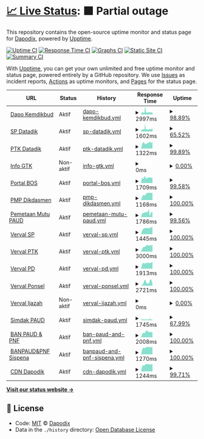 # [📈 Live Status](https://dapodix.github.io/status): <!--live status--> **🟧 Partial outage**

This repository contains the open-source uptime monitor and status page for [Dapodix](https://dapodix.github.io/status), powered by [Upptime](https://github.com/upptime/upptime).

[![Uptime CI](https://github.com/koj-co/upptime/workflows/Uptime%20CI/badge.svg)](https://github.com/koj-co/upptime/actions?query=workflow%3A%22Uptime+CI%22)
[![Response Time CI](https://github.com/koj-co/upptime/workflows/Response%20Time%20CI/badge.svg)](https://github.com/koj-co/upptime/actions?query=workflow%3A%22Response+Time+CI%22)
[![Graphs CI](https://github.com/koj-co/upptime/workflows/Graphs%20CI/badge.svg)](https://github.com/koj-co/upptime/actions?query=workflow%3A%22Graphs+CI%22)
[![Static Site CI](https://github.com/koj-co/upptime/workflows/Static%20Site%20CI/badge.svg)](https://github.com/koj-co/upptime/actions?query=workflow%3A%22Static+Site+CI%22)
[![Summary CI](https://github.com/koj-co/upptime/workflows/Summary%20CI/badge.svg)](https://github.com/koj-co/upptime/actions?query=workflow%3A%22Summary+CI%22)

With [Upptime](https://upptime.js.org), you can get your own unlimited and free uptime monitor and status page, powered entirely by a GitHub repository. We use [Issues](https://github.com/dapodix/status/issues) as incident reports, [Actions](https://github.com/dapodix/status/actions) as uptime monitors, and [Pages](https://dapodix.github.io/status) for the status page.

<!--start: status pages-->
<!-- This summary is generated by Upptime (https://github.com/upptime/upptime) -->
<!-- Do not edit this manually, your changes will be overwritten -->
<!-- prettier-ignore -->
| URL | Status | History | Response Time | Uptime |
| --- | ------ | ------- | ------------- | ------ |
| <img alt="" src="https://favicons.githubusercontent.com/dapo.kemdikbud.go.id" height="13"> [Dapo Kemdikbud](https://dapo.kemdikbud.go.id/) | Aktif | [dapo-kemdikbud.yml](https://github.com/dapodix/status/commits/master/history/dapo-kemdikbud.yml) | <details><summary><img alt="Response time graph" src="./graphs/dapo-kemdikbud/response-time-week.png" height="20"> 2997ms</summary><br><a href="https://dapodix.github.io/status/history/dapo-kemdikbud"><img alt="Response time 2901" src="https://img.shields.io/endpoint?url=https%3A%2F%2Fraw.githubusercontent.com%2Fdapodix%2Fstatus%2Fmaster%2Fapi%2Fdapo-kemdikbud%2Fresponse-time.json"></a><br><a href="https://dapodix.github.io/status/history/dapo-kemdikbud"><img alt="24-hour response time 2718" src="https://img.shields.io/endpoint?url=https%3A%2F%2Fraw.githubusercontent.com%2Fdapodix%2Fstatus%2Fmaster%2Fapi%2Fdapo-kemdikbud%2Fresponse-time-day.json"></a><br><a href="https://dapodix.github.io/status/history/dapo-kemdikbud"><img alt="7-day response time 2997" src="https://img.shields.io/endpoint?url=https%3A%2F%2Fraw.githubusercontent.com%2Fdapodix%2Fstatus%2Fmaster%2Fapi%2Fdapo-kemdikbud%2Fresponse-time-week.json"></a><br><a href="https://dapodix.github.io/status/history/dapo-kemdikbud"><img alt="30-day response time 2901" src="https://img.shields.io/endpoint?url=https%3A%2F%2Fraw.githubusercontent.com%2Fdapodix%2Fstatus%2Fmaster%2Fapi%2Fdapo-kemdikbud%2Fresponse-time-month.json"></a><br><a href="https://dapodix.github.io/status/history/dapo-kemdikbud"><img alt="1-year response time 2901" src="https://img.shields.io/endpoint?url=https%3A%2F%2Fraw.githubusercontent.com%2Fdapodix%2Fstatus%2Fmaster%2Fapi%2Fdapo-kemdikbud%2Fresponse-time-year.json"></a></details> | <details><summary><a href="https://dapodix.github.io/status/history/dapo-kemdikbud">98.89%</a></summary><a href="https://dapodix.github.io/status/history/dapo-kemdikbud"><img alt="All-time uptime 98.43%" src="https://img.shields.io/endpoint?url=https%3A%2F%2Fraw.githubusercontent.com%2Fdapodix%2Fstatus%2Fmaster%2Fapi%2Fdapo-kemdikbud%2Fuptime.json"></a><br><a href="https://dapodix.github.io/status/history/dapo-kemdikbud"><img alt="24-hour uptime 99.11%" src="https://img.shields.io/endpoint?url=https%3A%2F%2Fraw.githubusercontent.com%2Fdapodix%2Fstatus%2Fmaster%2Fapi%2Fdapo-kemdikbud%2Fuptime-day.json"></a><br><a href="https://dapodix.github.io/status/history/dapo-kemdikbud"><img alt="7-day uptime 98.89%" src="https://img.shields.io/endpoint?url=https%3A%2F%2Fraw.githubusercontent.com%2Fdapodix%2Fstatus%2Fmaster%2Fapi%2Fdapo-kemdikbud%2Fuptime-week.json"></a><br><a href="https://dapodix.github.io/status/history/dapo-kemdikbud"><img alt="30-day uptime 98.43%" src="https://img.shields.io/endpoint?url=https%3A%2F%2Fraw.githubusercontent.com%2Fdapodix%2Fstatus%2Fmaster%2Fapi%2Fdapo-kemdikbud%2Fuptime-month.json"></a><br><a href="https://dapodix.github.io/status/history/dapo-kemdikbud"><img alt="1-year uptime 98.43%" src="https://img.shields.io/endpoint?url=https%3A%2F%2Fraw.githubusercontent.com%2Fdapodix%2Fstatus%2Fmaster%2Fapi%2Fdapo-kemdikbud%2Fuptime-year.json"></a></details>
| <img alt="" src="https://favicons.githubusercontent.com/sp.datadik.kemdikbud.go.id" height="13"> [SP Datadik](https://sp.datadik.kemdikbud.go.id/) | Aktif | [sp-datadik.yml](https://github.com/dapodix/status/commits/master/history/sp-datadik.yml) | <details><summary><img alt="Response time graph" src="./graphs/sp-datadik/response-time-week.png" height="20"> 1602ms</summary><br><a href="https://dapodix.github.io/status/history/sp-datadik"><img alt="Response time 2692" src="https://img.shields.io/endpoint?url=https%3A%2F%2Fraw.githubusercontent.com%2Fdapodix%2Fstatus%2Fmaster%2Fapi%2Fsp-datadik%2Fresponse-time.json"></a><br><a href="https://dapodix.github.io/status/history/sp-datadik"><img alt="24-hour response time 1694" src="https://img.shields.io/endpoint?url=https%3A%2F%2Fraw.githubusercontent.com%2Fdapodix%2Fstatus%2Fmaster%2Fapi%2Fsp-datadik%2Fresponse-time-day.json"></a><br><a href="https://dapodix.github.io/status/history/sp-datadik"><img alt="7-day response time 1602" src="https://img.shields.io/endpoint?url=https%3A%2F%2Fraw.githubusercontent.com%2Fdapodix%2Fstatus%2Fmaster%2Fapi%2Fsp-datadik%2Fresponse-time-week.json"></a><br><a href="https://dapodix.github.io/status/history/sp-datadik"><img alt="30-day response time 2692" src="https://img.shields.io/endpoint?url=https%3A%2F%2Fraw.githubusercontent.com%2Fdapodix%2Fstatus%2Fmaster%2Fapi%2Fsp-datadik%2Fresponse-time-month.json"></a><br><a href="https://dapodix.github.io/status/history/sp-datadik"><img alt="1-year response time 2692" src="https://img.shields.io/endpoint?url=https%3A%2F%2Fraw.githubusercontent.com%2Fdapodix%2Fstatus%2Fmaster%2Fapi%2Fsp-datadik%2Fresponse-time-year.json"></a></details> | <details><summary><a href="https://dapodix.github.io/status/history/sp-datadik">65.52%</a></summary><a href="https://dapodix.github.io/status/history/sp-datadik"><img alt="All-time uptime 75.82%" src="https://img.shields.io/endpoint?url=https%3A%2F%2Fraw.githubusercontent.com%2Fdapodix%2Fstatus%2Fmaster%2Fapi%2Fsp-datadik%2Fuptime.json"></a><br><a href="https://dapodix.github.io/status/history/sp-datadik"><img alt="24-hour uptime 96.25%" src="https://img.shields.io/endpoint?url=https%3A%2F%2Fraw.githubusercontent.com%2Fdapodix%2Fstatus%2Fmaster%2Fapi%2Fsp-datadik%2Fuptime-day.json"></a><br><a href="https://dapodix.github.io/status/history/sp-datadik"><img alt="7-day uptime 65.52%" src="https://img.shields.io/endpoint?url=https%3A%2F%2Fraw.githubusercontent.com%2Fdapodix%2Fstatus%2Fmaster%2Fapi%2Fsp-datadik%2Fuptime-week.json"></a><br><a href="https://dapodix.github.io/status/history/sp-datadik"><img alt="30-day uptime 75.82%" src="https://img.shields.io/endpoint?url=https%3A%2F%2Fraw.githubusercontent.com%2Fdapodix%2Fstatus%2Fmaster%2Fapi%2Fsp-datadik%2Fuptime-month.json"></a><br><a href="https://dapodix.github.io/status/history/sp-datadik"><img alt="1-year uptime 75.82%" src="https://img.shields.io/endpoint?url=https%3A%2F%2Fraw.githubusercontent.com%2Fdapodix%2Fstatus%2Fmaster%2Fapi%2Fsp-datadik%2Fuptime-year.json"></a></details>
| <img alt="" src="https://favicons.githubusercontent.com/ptk.datadik.kemdikbud.go.id" height="13"> [PTK Datadik](https://ptk.datadik.kemdikbud.go.id) | Aktif | [ptk-datadik.yml](https://github.com/dapodix/status/commits/master/history/ptk-datadik.yml) | <details><summary><img alt="Response time graph" src="./graphs/ptk-datadik/response-time-week.png" height="20"> 1322ms</summary><br><a href="https://dapodix.github.io/status/history/ptk-datadik"><img alt="Response time 7276" src="https://img.shields.io/endpoint?url=https%3A%2F%2Fraw.githubusercontent.com%2Fdapodix%2Fstatus%2Fmaster%2Fapi%2Fptk-datadik%2Fresponse-time.json"></a><br><a href="https://dapodix.github.io/status/history/ptk-datadik"><img alt="24-hour response time 1562" src="https://img.shields.io/endpoint?url=https%3A%2F%2Fraw.githubusercontent.com%2Fdapodix%2Fstatus%2Fmaster%2Fapi%2Fptk-datadik%2Fresponse-time-day.json"></a><br><a href="https://dapodix.github.io/status/history/ptk-datadik"><img alt="7-day response time 1322" src="https://img.shields.io/endpoint?url=https%3A%2F%2Fraw.githubusercontent.com%2Fdapodix%2Fstatus%2Fmaster%2Fapi%2Fptk-datadik%2Fresponse-time-week.json"></a><br><a href="https://dapodix.github.io/status/history/ptk-datadik"><img alt="30-day response time 7276" src="https://img.shields.io/endpoint?url=https%3A%2F%2Fraw.githubusercontent.com%2Fdapodix%2Fstatus%2Fmaster%2Fapi%2Fptk-datadik%2Fresponse-time-month.json"></a><br><a href="https://dapodix.github.io/status/history/ptk-datadik"><img alt="1-year response time 7276" src="https://img.shields.io/endpoint?url=https%3A%2F%2Fraw.githubusercontent.com%2Fdapodix%2Fstatus%2Fmaster%2Fapi%2Fptk-datadik%2Fresponse-time-year.json"></a></details> | <details><summary><a href="https://dapodix.github.io/status/history/ptk-datadik">99.89%</a></summary><a href="https://dapodix.github.io/status/history/ptk-datadik"><img alt="All-time uptime 96.56%" src="https://img.shields.io/endpoint?url=https%3A%2F%2Fraw.githubusercontent.com%2Fdapodix%2Fstatus%2Fmaster%2Fapi%2Fptk-datadik%2Fuptime.json"></a><br><a href="https://dapodix.github.io/status/history/ptk-datadik"><img alt="24-hour uptime 100.00%" src="https://img.shields.io/endpoint?url=https%3A%2F%2Fraw.githubusercontent.com%2Fdapodix%2Fstatus%2Fmaster%2Fapi%2Fptk-datadik%2Fuptime-day.json"></a><br><a href="https://dapodix.github.io/status/history/ptk-datadik"><img alt="7-day uptime 99.89%" src="https://img.shields.io/endpoint?url=https%3A%2F%2Fraw.githubusercontent.com%2Fdapodix%2Fstatus%2Fmaster%2Fapi%2Fptk-datadik%2Fuptime-week.json"></a><br><a href="https://dapodix.github.io/status/history/ptk-datadik"><img alt="30-day uptime 96.56%" src="https://img.shields.io/endpoint?url=https%3A%2F%2Fraw.githubusercontent.com%2Fdapodix%2Fstatus%2Fmaster%2Fapi%2Fptk-datadik%2Fuptime-month.json"></a><br><a href="https://dapodix.github.io/status/history/ptk-datadik"><img alt="1-year uptime 96.56%" src="https://img.shields.io/endpoint?url=https%3A%2F%2Fraw.githubusercontent.com%2Fdapodix%2Fstatus%2Fmaster%2Fapi%2Fptk-datadik%2Fuptime-year.json"></a></details>
| <img alt="" src="https://favicons.githubusercontent.com/info.gtk.kemdikbud.go.id" height="13"> [Info GTK](https://info.gtk.kemdikbud.go.id) | Non-aktif | [info-gtk.yml](https://github.com/dapodix/status/commits/master/history/info-gtk.yml) | <details><summary><img alt="Response time graph" src="./graphs/info-gtk/response-time-week.png" height="20"> 0ms</summary><br><a href="https://dapodix.github.io/status/history/info-gtk"><img alt="Response time 0" src="https://img.shields.io/endpoint?url=https%3A%2F%2Fraw.githubusercontent.com%2Fdapodix%2Fstatus%2Fmaster%2Fapi%2Finfo-gtk%2Fresponse-time.json"></a><br><a href="https://dapodix.github.io/status/history/info-gtk"><img alt="24-hour response time 0" src="https://img.shields.io/endpoint?url=https%3A%2F%2Fraw.githubusercontent.com%2Fdapodix%2Fstatus%2Fmaster%2Fapi%2Finfo-gtk%2Fresponse-time-day.json"></a><br><a href="https://dapodix.github.io/status/history/info-gtk"><img alt="7-day response time 0" src="https://img.shields.io/endpoint?url=https%3A%2F%2Fraw.githubusercontent.com%2Fdapodix%2Fstatus%2Fmaster%2Fapi%2Finfo-gtk%2Fresponse-time-week.json"></a><br><a href="https://dapodix.github.io/status/history/info-gtk"><img alt="30-day response time 0" src="https://img.shields.io/endpoint?url=https%3A%2F%2Fraw.githubusercontent.com%2Fdapodix%2Fstatus%2Fmaster%2Fapi%2Finfo-gtk%2Fresponse-time-month.json"></a><br><a href="https://dapodix.github.io/status/history/info-gtk"><img alt="1-year response time 0" src="https://img.shields.io/endpoint?url=https%3A%2F%2Fraw.githubusercontent.com%2Fdapodix%2Fstatus%2Fmaster%2Fapi%2Finfo-gtk%2Fresponse-time-year.json"></a></details> | <details><summary><a href="https://dapodix.github.io/status/history/info-gtk">0.00%</a></summary><a href="https://dapodix.github.io/status/history/info-gtk"><img alt="All-time uptime 0.00%" src="https://img.shields.io/endpoint?url=https%3A%2F%2Fraw.githubusercontent.com%2Fdapodix%2Fstatus%2Fmaster%2Fapi%2Finfo-gtk%2Fuptime.json"></a><br><a href="https://dapodix.github.io/status/history/info-gtk"><img alt="24-hour uptime 0.00%" src="https://img.shields.io/endpoint?url=https%3A%2F%2Fraw.githubusercontent.com%2Fdapodix%2Fstatus%2Fmaster%2Fapi%2Finfo-gtk%2Fuptime-day.json"></a><br><a href="https://dapodix.github.io/status/history/info-gtk"><img alt="7-day uptime 0.00%" src="https://img.shields.io/endpoint?url=https%3A%2F%2Fraw.githubusercontent.com%2Fdapodix%2Fstatus%2Fmaster%2Fapi%2Finfo-gtk%2Fuptime-week.json"></a><br><a href="https://dapodix.github.io/status/history/info-gtk"><img alt="30-day uptime 0.00%" src="https://img.shields.io/endpoint?url=https%3A%2F%2Fraw.githubusercontent.com%2Fdapodix%2Fstatus%2Fmaster%2Fapi%2Finfo-gtk%2Fuptime-month.json"></a><br><a href="https://dapodix.github.io/status/history/info-gtk"><img alt="1-year uptime 0.00%" src="https://img.shields.io/endpoint?url=https%3A%2F%2Fraw.githubusercontent.com%2Fdapodix%2Fstatus%2Fmaster%2Fapi%2Finfo-gtk%2Fuptime-year.json"></a></details>
| <img alt="" src="https://favicons.githubusercontent.com/bos.kemdikbud.go.id" height="13"> [Portal BOS](https://bos.kemdikbud.go.id/) | Aktif | [portal-bos.yml](https://github.com/dapodix/status/commits/master/history/portal-bos.yml) | <details><summary><img alt="Response time graph" src="./graphs/portal-bos/response-time-week.png" height="20"> 1709ms</summary><br><a href="https://dapodix.github.io/status/history/portal-bos"><img alt="Response time 2781" src="https://img.shields.io/endpoint?url=https%3A%2F%2Fraw.githubusercontent.com%2Fdapodix%2Fstatus%2Fmaster%2Fapi%2Fportal-bos%2Fresponse-time.json"></a><br><a href="https://dapodix.github.io/status/history/portal-bos"><img alt="24-hour response time 1654" src="https://img.shields.io/endpoint?url=https%3A%2F%2Fraw.githubusercontent.com%2Fdapodix%2Fstatus%2Fmaster%2Fapi%2Fportal-bos%2Fresponse-time-day.json"></a><br><a href="https://dapodix.github.io/status/history/portal-bos"><img alt="7-day response time 1709" src="https://img.shields.io/endpoint?url=https%3A%2F%2Fraw.githubusercontent.com%2Fdapodix%2Fstatus%2Fmaster%2Fapi%2Fportal-bos%2Fresponse-time-week.json"></a><br><a href="https://dapodix.github.io/status/history/portal-bos"><img alt="30-day response time 2781" src="https://img.shields.io/endpoint?url=https%3A%2F%2Fraw.githubusercontent.com%2Fdapodix%2Fstatus%2Fmaster%2Fapi%2Fportal-bos%2Fresponse-time-month.json"></a><br><a href="https://dapodix.github.io/status/history/portal-bos"><img alt="1-year response time 2781" src="https://img.shields.io/endpoint?url=https%3A%2F%2Fraw.githubusercontent.com%2Fdapodix%2Fstatus%2Fmaster%2Fapi%2Fportal-bos%2Fresponse-time-year.json"></a></details> | <details><summary><a href="https://dapodix.github.io/status/history/portal-bos">99.58%</a></summary><a href="https://dapodix.github.io/status/history/portal-bos"><img alt="All-time uptime 95.83%" src="https://img.shields.io/endpoint?url=https%3A%2F%2Fraw.githubusercontent.com%2Fdapodix%2Fstatus%2Fmaster%2Fapi%2Fportal-bos%2Fuptime.json"></a><br><a href="https://dapodix.github.io/status/history/portal-bos"><img alt="24-hour uptime 99.09%" src="https://img.shields.io/endpoint?url=https%3A%2F%2Fraw.githubusercontent.com%2Fdapodix%2Fstatus%2Fmaster%2Fapi%2Fportal-bos%2Fuptime-day.json"></a><br><a href="https://dapodix.github.io/status/history/portal-bos"><img alt="7-day uptime 99.58%" src="https://img.shields.io/endpoint?url=https%3A%2F%2Fraw.githubusercontent.com%2Fdapodix%2Fstatus%2Fmaster%2Fapi%2Fportal-bos%2Fuptime-week.json"></a><br><a href="https://dapodix.github.io/status/history/portal-bos"><img alt="30-day uptime 95.83%" src="https://img.shields.io/endpoint?url=https%3A%2F%2Fraw.githubusercontent.com%2Fdapodix%2Fstatus%2Fmaster%2Fapi%2Fportal-bos%2Fuptime-month.json"></a><br><a href="https://dapodix.github.io/status/history/portal-bos"><img alt="1-year uptime 95.83%" src="https://img.shields.io/endpoint?url=https%3A%2F%2Fraw.githubusercontent.com%2Fdapodix%2Fstatus%2Fmaster%2Fapi%2Fportal-bos%2Fuptime-year.json"></a></details>
| <img alt="" src="https://favicons.githubusercontent.com/pmp.kemdikbud.go.id" height="13"> [PMP Dikdasmen](http://pmp.kemdikbud.go.id/) | Aktif | [pmp-dikdasmen.yml](https://github.com/dapodix/status/commits/master/history/pmp-dikdasmen.yml) | <details><summary><img alt="Response time graph" src="./graphs/pmp-dikdasmen/response-time-week.png" height="20"> 1168ms</summary><br><a href="https://dapodix.github.io/status/history/pmp-dikdasmen"><img alt="Response time 2113" src="https://img.shields.io/endpoint?url=https%3A%2F%2Fraw.githubusercontent.com%2Fdapodix%2Fstatus%2Fmaster%2Fapi%2Fpmp-dikdasmen%2Fresponse-time.json"></a><br><a href="https://dapodix.github.io/status/history/pmp-dikdasmen"><img alt="24-hour response time 1322" src="https://img.shields.io/endpoint?url=https%3A%2F%2Fraw.githubusercontent.com%2Fdapodix%2Fstatus%2Fmaster%2Fapi%2Fpmp-dikdasmen%2Fresponse-time-day.json"></a><br><a href="https://dapodix.github.io/status/history/pmp-dikdasmen"><img alt="7-day response time 1168" src="https://img.shields.io/endpoint?url=https%3A%2F%2Fraw.githubusercontent.com%2Fdapodix%2Fstatus%2Fmaster%2Fapi%2Fpmp-dikdasmen%2Fresponse-time-week.json"></a><br><a href="https://dapodix.github.io/status/history/pmp-dikdasmen"><img alt="30-day response time 2113" src="https://img.shields.io/endpoint?url=https%3A%2F%2Fraw.githubusercontent.com%2Fdapodix%2Fstatus%2Fmaster%2Fapi%2Fpmp-dikdasmen%2Fresponse-time-month.json"></a><br><a href="https://dapodix.github.io/status/history/pmp-dikdasmen"><img alt="1-year response time 2113" src="https://img.shields.io/endpoint?url=https%3A%2F%2Fraw.githubusercontent.com%2Fdapodix%2Fstatus%2Fmaster%2Fapi%2Fpmp-dikdasmen%2Fresponse-time-year.json"></a></details> | <details><summary><a href="https://dapodix.github.io/status/history/pmp-dikdasmen">100.00%</a></summary><a href="https://dapodix.github.io/status/history/pmp-dikdasmen"><img alt="All-time uptime 99.78%" src="https://img.shields.io/endpoint?url=https%3A%2F%2Fraw.githubusercontent.com%2Fdapodix%2Fstatus%2Fmaster%2Fapi%2Fpmp-dikdasmen%2Fuptime.json"></a><br><a href="https://dapodix.github.io/status/history/pmp-dikdasmen"><img alt="24-hour uptime 100.00%" src="https://img.shields.io/endpoint?url=https%3A%2F%2Fraw.githubusercontent.com%2Fdapodix%2Fstatus%2Fmaster%2Fapi%2Fpmp-dikdasmen%2Fuptime-day.json"></a><br><a href="https://dapodix.github.io/status/history/pmp-dikdasmen"><img alt="7-day uptime 100.00%" src="https://img.shields.io/endpoint?url=https%3A%2F%2Fraw.githubusercontent.com%2Fdapodix%2Fstatus%2Fmaster%2Fapi%2Fpmp-dikdasmen%2Fuptime-week.json"></a><br><a href="https://dapodix.github.io/status/history/pmp-dikdasmen"><img alt="30-day uptime 99.78%" src="https://img.shields.io/endpoint?url=https%3A%2F%2Fraw.githubusercontent.com%2Fdapodix%2Fstatus%2Fmaster%2Fapi%2Fpmp-dikdasmen%2Fuptime-month.json"></a><br><a href="https://dapodix.github.io/status/history/pmp-dikdasmen"><img alt="1-year uptime 99.78%" src="https://img.shields.io/endpoint?url=https%3A%2F%2Fraw.githubusercontent.com%2Fdapodix%2Fstatus%2Fmaster%2Fapi%2Fpmp-dikdasmen%2Fuptime-year.json"></a></details>
| <img alt="" src="https://favicons.githubusercontent.com/pemetaanmutu.paud-dikmas.kemdikbud.go.id" height="13"> [Pemetaan Mutu PAUD](https://pemetaanmutu.paud-dikmas.kemdikbud.go.id/) | Aktif | [pemetaan-mutu-paud.yml](https://github.com/dapodix/status/commits/master/history/pemetaan-mutu-paud.yml) | <details><summary><img alt="Response time graph" src="./graphs/pemetaan-mutu-paud/response-time-week.png" height="20"> 1786ms</summary><br><a href="https://dapodix.github.io/status/history/pemetaan-mutu-paud"><img alt="Response time 2227" src="https://img.shields.io/endpoint?url=https%3A%2F%2Fraw.githubusercontent.com%2Fdapodix%2Fstatus%2Fmaster%2Fapi%2Fpemetaan-mutu-paud%2Fresponse-time.json"></a><br><a href="https://dapodix.github.io/status/history/pemetaan-mutu-paud"><img alt="24-hour response time 1941" src="https://img.shields.io/endpoint?url=https%3A%2F%2Fraw.githubusercontent.com%2Fdapodix%2Fstatus%2Fmaster%2Fapi%2Fpemetaan-mutu-paud%2Fresponse-time-day.json"></a><br><a href="https://dapodix.github.io/status/history/pemetaan-mutu-paud"><img alt="7-day response time 1786" src="https://img.shields.io/endpoint?url=https%3A%2F%2Fraw.githubusercontent.com%2Fdapodix%2Fstatus%2Fmaster%2Fapi%2Fpemetaan-mutu-paud%2Fresponse-time-week.json"></a><br><a href="https://dapodix.github.io/status/history/pemetaan-mutu-paud"><img alt="30-day response time 2227" src="https://img.shields.io/endpoint?url=https%3A%2F%2Fraw.githubusercontent.com%2Fdapodix%2Fstatus%2Fmaster%2Fapi%2Fpemetaan-mutu-paud%2Fresponse-time-month.json"></a><br><a href="https://dapodix.github.io/status/history/pemetaan-mutu-paud"><img alt="1-year response time 2227" src="https://img.shields.io/endpoint?url=https%3A%2F%2Fraw.githubusercontent.com%2Fdapodix%2Fstatus%2Fmaster%2Fapi%2Fpemetaan-mutu-paud%2Fresponse-time-year.json"></a></details> | <details><summary><a href="https://dapodix.github.io/status/history/pemetaan-mutu-paud">99.56%</a></summary><a href="https://dapodix.github.io/status/history/pemetaan-mutu-paud"><img alt="All-time uptime 95.00%" src="https://img.shields.io/endpoint?url=https%3A%2F%2Fraw.githubusercontent.com%2Fdapodix%2Fstatus%2Fmaster%2Fapi%2Fpemetaan-mutu-paud%2Fuptime.json"></a><br><a href="https://dapodix.github.io/status/history/pemetaan-mutu-paud"><img alt="24-hour uptime 100.00%" src="https://img.shields.io/endpoint?url=https%3A%2F%2Fraw.githubusercontent.com%2Fdapodix%2Fstatus%2Fmaster%2Fapi%2Fpemetaan-mutu-paud%2Fuptime-day.json"></a><br><a href="https://dapodix.github.io/status/history/pemetaan-mutu-paud"><img alt="7-day uptime 99.56%" src="https://img.shields.io/endpoint?url=https%3A%2F%2Fraw.githubusercontent.com%2Fdapodix%2Fstatus%2Fmaster%2Fapi%2Fpemetaan-mutu-paud%2Fuptime-week.json"></a><br><a href="https://dapodix.github.io/status/history/pemetaan-mutu-paud"><img alt="30-day uptime 95.00%" src="https://img.shields.io/endpoint?url=https%3A%2F%2Fraw.githubusercontent.com%2Fdapodix%2Fstatus%2Fmaster%2Fapi%2Fpemetaan-mutu-paud%2Fuptime-month.json"></a><br><a href="https://dapodix.github.io/status/history/pemetaan-mutu-paud"><img alt="1-year uptime 95.00%" src="https://img.shields.io/endpoint?url=https%3A%2F%2Fraw.githubusercontent.com%2Fdapodix%2Fstatus%2Fmaster%2Fapi%2Fpemetaan-mutu-paud%2Fuptime-year.json"></a></details>
| <img alt="" src="https://favicons.githubusercontent.com/vervalsp.data.kemdikbud.go.id" height="13"> [Verval SP](http://vervalsp.data.kemdikbud.go.id/) | Aktif | [verval-sp.yml](https://github.com/dapodix/status/commits/master/history/verval-sp.yml) | <details><summary><img alt="Response time graph" src="./graphs/verval-sp/response-time-week.png" height="20"> 1445ms</summary><br><a href="https://dapodix.github.io/status/history/verval-sp"><img alt="Response time 1708" src="https://img.shields.io/endpoint?url=https%3A%2F%2Fraw.githubusercontent.com%2Fdapodix%2Fstatus%2Fmaster%2Fapi%2Fverval-sp%2Fresponse-time.json"></a><br><a href="https://dapodix.github.io/status/history/verval-sp"><img alt="24-hour response time 1685" src="https://img.shields.io/endpoint?url=https%3A%2F%2Fraw.githubusercontent.com%2Fdapodix%2Fstatus%2Fmaster%2Fapi%2Fverval-sp%2Fresponse-time-day.json"></a><br><a href="https://dapodix.github.io/status/history/verval-sp"><img alt="7-day response time 1445" src="https://img.shields.io/endpoint?url=https%3A%2F%2Fraw.githubusercontent.com%2Fdapodix%2Fstatus%2Fmaster%2Fapi%2Fverval-sp%2Fresponse-time-week.json"></a><br><a href="https://dapodix.github.io/status/history/verval-sp"><img alt="30-day response time 1708" src="https://img.shields.io/endpoint?url=https%3A%2F%2Fraw.githubusercontent.com%2Fdapodix%2Fstatus%2Fmaster%2Fapi%2Fverval-sp%2Fresponse-time-month.json"></a><br><a href="https://dapodix.github.io/status/history/verval-sp"><img alt="1-year response time 1708" src="https://img.shields.io/endpoint?url=https%3A%2F%2Fraw.githubusercontent.com%2Fdapodix%2Fstatus%2Fmaster%2Fapi%2Fverval-sp%2Fresponse-time-year.json"></a></details> | <details><summary><a href="https://dapodix.github.io/status/history/verval-sp">100.00%</a></summary><a href="https://dapodix.github.io/status/history/verval-sp"><img alt="All-time uptime 99.99%" src="https://img.shields.io/endpoint?url=https%3A%2F%2Fraw.githubusercontent.com%2Fdapodix%2Fstatus%2Fmaster%2Fapi%2Fverval-sp%2Fuptime.json"></a><br><a href="https://dapodix.github.io/status/history/verval-sp"><img alt="24-hour uptime 100.00%" src="https://img.shields.io/endpoint?url=https%3A%2F%2Fraw.githubusercontent.com%2Fdapodix%2Fstatus%2Fmaster%2Fapi%2Fverval-sp%2Fuptime-day.json"></a><br><a href="https://dapodix.github.io/status/history/verval-sp"><img alt="7-day uptime 100.00%" src="https://img.shields.io/endpoint?url=https%3A%2F%2Fraw.githubusercontent.com%2Fdapodix%2Fstatus%2Fmaster%2Fapi%2Fverval-sp%2Fuptime-week.json"></a><br><a href="https://dapodix.github.io/status/history/verval-sp"><img alt="30-day uptime 99.99%" src="https://img.shields.io/endpoint?url=https%3A%2F%2Fraw.githubusercontent.com%2Fdapodix%2Fstatus%2Fmaster%2Fapi%2Fverval-sp%2Fuptime-month.json"></a><br><a href="https://dapodix.github.io/status/history/verval-sp"><img alt="1-year uptime 99.99%" src="https://img.shields.io/endpoint?url=https%3A%2F%2Fraw.githubusercontent.com%2Fdapodix%2Fstatus%2Fmaster%2Fapi%2Fverval-sp%2Fuptime-year.json"></a></details>
| <img alt="" src="https://favicons.githubusercontent.com/vervalptk.data.kemdikbud.go.id" height="13"> [Verval PTK](http://vervalptk.data.kemdikbud.go.id/) | Aktif | [verval-ptk.yml](https://github.com/dapodix/status/commits/master/history/verval-ptk.yml) | <details><summary><img alt="Response time graph" src="./graphs/verval-ptk/response-time-week.png" height="20"> 3000ms</summary><br><a href="https://dapodix.github.io/status/history/verval-ptk"><img alt="Response time 3258" src="https://img.shields.io/endpoint?url=https%3A%2F%2Fraw.githubusercontent.com%2Fdapodix%2Fstatus%2Fmaster%2Fapi%2Fverval-ptk%2Fresponse-time.json"></a><br><a href="https://dapodix.github.io/status/history/verval-ptk"><img alt="24-hour response time 3509" src="https://img.shields.io/endpoint?url=https%3A%2F%2Fraw.githubusercontent.com%2Fdapodix%2Fstatus%2Fmaster%2Fapi%2Fverval-ptk%2Fresponse-time-day.json"></a><br><a href="https://dapodix.github.io/status/history/verval-ptk"><img alt="7-day response time 3000" src="https://img.shields.io/endpoint?url=https%3A%2F%2Fraw.githubusercontent.com%2Fdapodix%2Fstatus%2Fmaster%2Fapi%2Fverval-ptk%2Fresponse-time-week.json"></a><br><a href="https://dapodix.github.io/status/history/verval-ptk"><img alt="30-day response time 3258" src="https://img.shields.io/endpoint?url=https%3A%2F%2Fraw.githubusercontent.com%2Fdapodix%2Fstatus%2Fmaster%2Fapi%2Fverval-ptk%2Fresponse-time-month.json"></a><br><a href="https://dapodix.github.io/status/history/verval-ptk"><img alt="1-year response time 3258" src="https://img.shields.io/endpoint?url=https%3A%2F%2Fraw.githubusercontent.com%2Fdapodix%2Fstatus%2Fmaster%2Fapi%2Fverval-ptk%2Fresponse-time-year.json"></a></details> | <details><summary><a href="https://dapodix.github.io/status/history/verval-ptk">100.00%</a></summary><a href="https://dapodix.github.io/status/history/verval-ptk"><img alt="All-time uptime 100.00%" src="https://img.shields.io/endpoint?url=https%3A%2F%2Fraw.githubusercontent.com%2Fdapodix%2Fstatus%2Fmaster%2Fapi%2Fverval-ptk%2Fuptime.json"></a><br><a href="https://dapodix.github.io/status/history/verval-ptk"><img alt="24-hour uptime 100.00%" src="https://img.shields.io/endpoint?url=https%3A%2F%2Fraw.githubusercontent.com%2Fdapodix%2Fstatus%2Fmaster%2Fapi%2Fverval-ptk%2Fuptime-day.json"></a><br><a href="https://dapodix.github.io/status/history/verval-ptk"><img alt="7-day uptime 100.00%" src="https://img.shields.io/endpoint?url=https%3A%2F%2Fraw.githubusercontent.com%2Fdapodix%2Fstatus%2Fmaster%2Fapi%2Fverval-ptk%2Fuptime-week.json"></a><br><a href="https://dapodix.github.io/status/history/verval-ptk"><img alt="30-day uptime 100.00%" src="https://img.shields.io/endpoint?url=https%3A%2F%2Fraw.githubusercontent.com%2Fdapodix%2Fstatus%2Fmaster%2Fapi%2Fverval-ptk%2Fuptime-month.json"></a><br><a href="https://dapodix.github.io/status/history/verval-ptk"><img alt="1-year uptime 100.00%" src="https://img.shields.io/endpoint?url=https%3A%2F%2Fraw.githubusercontent.com%2Fdapodix%2Fstatus%2Fmaster%2Fapi%2Fverval-ptk%2Fuptime-year.json"></a></details>
| <img alt="" src="https://favicons.githubusercontent.com/vervalpd.data.kemdikbud.go.id" height="13"> [Verval PD](http://vervalpd.data.kemdikbud.go.id/) | Aktif | [verval-pd.yml](https://github.com/dapodix/status/commits/master/history/verval-pd.yml) | <details><summary><img alt="Response time graph" src="./graphs/verval-pd/response-time-week.png" height="20"> 1913ms</summary><br><a href="https://dapodix.github.io/status/history/verval-pd"><img alt="Response time 2076" src="https://img.shields.io/endpoint?url=https%3A%2F%2Fraw.githubusercontent.com%2Fdapodix%2Fstatus%2Fmaster%2Fapi%2Fverval-pd%2Fresponse-time.json"></a><br><a href="https://dapodix.github.io/status/history/verval-pd"><img alt="24-hour response time 2223" src="https://img.shields.io/endpoint?url=https%3A%2F%2Fraw.githubusercontent.com%2Fdapodix%2Fstatus%2Fmaster%2Fapi%2Fverval-pd%2Fresponse-time-day.json"></a><br><a href="https://dapodix.github.io/status/history/verval-pd"><img alt="7-day response time 1913" src="https://img.shields.io/endpoint?url=https%3A%2F%2Fraw.githubusercontent.com%2Fdapodix%2Fstatus%2Fmaster%2Fapi%2Fverval-pd%2Fresponse-time-week.json"></a><br><a href="https://dapodix.github.io/status/history/verval-pd"><img alt="30-day response time 2076" src="https://img.shields.io/endpoint?url=https%3A%2F%2Fraw.githubusercontent.com%2Fdapodix%2Fstatus%2Fmaster%2Fapi%2Fverval-pd%2Fresponse-time-month.json"></a><br><a href="https://dapodix.github.io/status/history/verval-pd"><img alt="1-year response time 2076" src="https://img.shields.io/endpoint?url=https%3A%2F%2Fraw.githubusercontent.com%2Fdapodix%2Fstatus%2Fmaster%2Fapi%2Fverval-pd%2Fresponse-time-year.json"></a></details> | <details><summary><a href="https://dapodix.github.io/status/history/verval-pd">100.00%</a></summary><a href="https://dapodix.github.io/status/history/verval-pd"><img alt="All-time uptime 100.00%" src="https://img.shields.io/endpoint?url=https%3A%2F%2Fraw.githubusercontent.com%2Fdapodix%2Fstatus%2Fmaster%2Fapi%2Fverval-pd%2Fuptime.json"></a><br><a href="https://dapodix.github.io/status/history/verval-pd"><img alt="24-hour uptime 100.00%" src="https://img.shields.io/endpoint?url=https%3A%2F%2Fraw.githubusercontent.com%2Fdapodix%2Fstatus%2Fmaster%2Fapi%2Fverval-pd%2Fuptime-day.json"></a><br><a href="https://dapodix.github.io/status/history/verval-pd"><img alt="7-day uptime 100.00%" src="https://img.shields.io/endpoint?url=https%3A%2F%2Fraw.githubusercontent.com%2Fdapodix%2Fstatus%2Fmaster%2Fapi%2Fverval-pd%2Fuptime-week.json"></a><br><a href="https://dapodix.github.io/status/history/verval-pd"><img alt="30-day uptime 100.00%" src="https://img.shields.io/endpoint?url=https%3A%2F%2Fraw.githubusercontent.com%2Fdapodix%2Fstatus%2Fmaster%2Fapi%2Fverval-pd%2Fuptime-month.json"></a><br><a href="https://dapodix.github.io/status/history/verval-pd"><img alt="1-year uptime 100.00%" src="https://img.shields.io/endpoint?url=https%3A%2F%2Fraw.githubusercontent.com%2Fdapodix%2Fstatus%2Fmaster%2Fapi%2Fverval-pd%2Fuptime-year.json"></a></details>
| <img alt="" src="https://favicons.githubusercontent.com/vervalponsel.data.kemdikbud.go.id" height="13"> [Verval Ponsel](https://vervalponsel.data.kemdikbud.go.id/) | Aktif | [verval-ponsel.yml](https://github.com/dapodix/status/commits/master/history/verval-ponsel.yml) | <details><summary><img alt="Response time graph" src="./graphs/verval-ponsel/response-time-week.png" height="20"> 2721ms</summary><br><a href="https://dapodix.github.io/status/history/verval-ponsel"><img alt="Response time 2060" src="https://img.shields.io/endpoint?url=https%3A%2F%2Fraw.githubusercontent.com%2Fdapodix%2Fstatus%2Fmaster%2Fapi%2Fverval-ponsel%2Fresponse-time.json"></a><br><a href="https://dapodix.github.io/status/history/verval-ponsel"><img alt="24-hour response time 1695" src="https://img.shields.io/endpoint?url=https%3A%2F%2Fraw.githubusercontent.com%2Fdapodix%2Fstatus%2Fmaster%2Fapi%2Fverval-ponsel%2Fresponse-time-day.json"></a><br><a href="https://dapodix.github.io/status/history/verval-ponsel"><img alt="7-day response time 2721" src="https://img.shields.io/endpoint?url=https%3A%2F%2Fraw.githubusercontent.com%2Fdapodix%2Fstatus%2Fmaster%2Fapi%2Fverval-ponsel%2Fresponse-time-week.json"></a><br><a href="https://dapodix.github.io/status/history/verval-ponsel"><img alt="30-day response time 2060" src="https://img.shields.io/endpoint?url=https%3A%2F%2Fraw.githubusercontent.com%2Fdapodix%2Fstatus%2Fmaster%2Fapi%2Fverval-ponsel%2Fresponse-time-month.json"></a><br><a href="https://dapodix.github.io/status/history/verval-ponsel"><img alt="1-year response time 2060" src="https://img.shields.io/endpoint?url=https%3A%2F%2Fraw.githubusercontent.com%2Fdapodix%2Fstatus%2Fmaster%2Fapi%2Fverval-ponsel%2Fresponse-time-year.json"></a></details> | <details><summary><a href="https://dapodix.github.io/status/history/verval-ponsel">100.00%</a></summary><a href="https://dapodix.github.io/status/history/verval-ponsel"><img alt="All-time uptime 99.84%" src="https://img.shields.io/endpoint?url=https%3A%2F%2Fraw.githubusercontent.com%2Fdapodix%2Fstatus%2Fmaster%2Fapi%2Fverval-ponsel%2Fuptime.json"></a><br><a href="https://dapodix.github.io/status/history/verval-ponsel"><img alt="24-hour uptime 100.00%" src="https://img.shields.io/endpoint?url=https%3A%2F%2Fraw.githubusercontent.com%2Fdapodix%2Fstatus%2Fmaster%2Fapi%2Fverval-ponsel%2Fuptime-day.json"></a><br><a href="https://dapodix.github.io/status/history/verval-ponsel"><img alt="7-day uptime 100.00%" src="https://img.shields.io/endpoint?url=https%3A%2F%2Fraw.githubusercontent.com%2Fdapodix%2Fstatus%2Fmaster%2Fapi%2Fverval-ponsel%2Fuptime-week.json"></a><br><a href="https://dapodix.github.io/status/history/verval-ponsel"><img alt="30-day uptime 99.84%" src="https://img.shields.io/endpoint?url=https%3A%2F%2Fraw.githubusercontent.com%2Fdapodix%2Fstatus%2Fmaster%2Fapi%2Fverval-ponsel%2Fuptime-month.json"></a><br><a href="https://dapodix.github.io/status/history/verval-ponsel"><img alt="1-year uptime 99.84%" src="https://img.shields.io/endpoint?url=https%3A%2F%2Fraw.githubusercontent.com%2Fdapodix%2Fstatus%2Fmaster%2Fapi%2Fverval-ponsel%2Fuptime-year.json"></a></details>
| <img alt="" src="https://favicons.githubusercontent.com/info.gtk.kemdikbud.go.id" height="13"> [Verval Ijazah](https://info.gtk.kemdikbud.go.id/verval_s1/index.php) | Non-aktif | [verval-ijazah.yml](https://github.com/dapodix/status/commits/master/history/verval-ijazah.yml) | <details><summary><img alt="Response time graph" src="./graphs/verval-ijazah/response-time-week.png" height="20"> 0ms</summary><br><a href="https://dapodix.github.io/status/history/verval-ijazah"><img alt="Response time 0" src="https://img.shields.io/endpoint?url=https%3A%2F%2Fraw.githubusercontent.com%2Fdapodix%2Fstatus%2Fmaster%2Fapi%2Fverval-ijazah%2Fresponse-time.json"></a><br><a href="https://dapodix.github.io/status/history/verval-ijazah"><img alt="24-hour response time 0" src="https://img.shields.io/endpoint?url=https%3A%2F%2Fraw.githubusercontent.com%2Fdapodix%2Fstatus%2Fmaster%2Fapi%2Fverval-ijazah%2Fresponse-time-day.json"></a><br><a href="https://dapodix.github.io/status/history/verval-ijazah"><img alt="7-day response time 0" src="https://img.shields.io/endpoint?url=https%3A%2F%2Fraw.githubusercontent.com%2Fdapodix%2Fstatus%2Fmaster%2Fapi%2Fverval-ijazah%2Fresponse-time-week.json"></a><br><a href="https://dapodix.github.io/status/history/verval-ijazah"><img alt="30-day response time 0" src="https://img.shields.io/endpoint?url=https%3A%2F%2Fraw.githubusercontent.com%2Fdapodix%2Fstatus%2Fmaster%2Fapi%2Fverval-ijazah%2Fresponse-time-month.json"></a><br><a href="https://dapodix.github.io/status/history/verval-ijazah"><img alt="1-year response time 0" src="https://img.shields.io/endpoint?url=https%3A%2F%2Fraw.githubusercontent.com%2Fdapodix%2Fstatus%2Fmaster%2Fapi%2Fverval-ijazah%2Fresponse-time-year.json"></a></details> | <details><summary><a href="https://dapodix.github.io/status/history/verval-ijazah">0.00%</a></summary><a href="https://dapodix.github.io/status/history/verval-ijazah"><img alt="All-time uptime 0.00%" src="https://img.shields.io/endpoint?url=https%3A%2F%2Fraw.githubusercontent.com%2Fdapodix%2Fstatus%2Fmaster%2Fapi%2Fverval-ijazah%2Fuptime.json"></a><br><a href="https://dapodix.github.io/status/history/verval-ijazah"><img alt="24-hour uptime 0.00%" src="https://img.shields.io/endpoint?url=https%3A%2F%2Fraw.githubusercontent.com%2Fdapodix%2Fstatus%2Fmaster%2Fapi%2Fverval-ijazah%2Fuptime-day.json"></a><br><a href="https://dapodix.github.io/status/history/verval-ijazah"><img alt="7-day uptime 0.00%" src="https://img.shields.io/endpoint?url=https%3A%2F%2Fraw.githubusercontent.com%2Fdapodix%2Fstatus%2Fmaster%2Fapi%2Fverval-ijazah%2Fuptime-week.json"></a><br><a href="https://dapodix.github.io/status/history/verval-ijazah"><img alt="30-day uptime 0.00%" src="https://img.shields.io/endpoint?url=https%3A%2F%2Fraw.githubusercontent.com%2Fdapodix%2Fstatus%2Fmaster%2Fapi%2Fverval-ijazah%2Fuptime-month.json"></a><br><a href="https://dapodix.github.io/status/history/verval-ijazah"><img alt="1-year uptime 0.00%" src="https://img.shields.io/endpoint?url=https%3A%2F%2Fraw.githubusercontent.com%2Fdapodix%2Fstatus%2Fmaster%2Fapi%2Fverval-ijazah%2Fuptime-year.json"></a></details>
| <img alt="" src="https://favicons.githubusercontent.com/app.paud-dikmas.kemdikbud.go.id" height="13"> [Simdak PAUD](https://app.paud-dikmas.kemdikbud.go.id/simdak/) | Aktif | [simdak-paud.yml](https://github.com/dapodix/status/commits/master/history/simdak-paud.yml) | <details><summary><img alt="Response time graph" src="./graphs/simdak-paud/response-time-week.png" height="20"> 1745ms</summary><br><a href="https://dapodix.github.io/status/history/simdak-paud"><img alt="Response time 1783" src="https://img.shields.io/endpoint?url=https%3A%2F%2Fraw.githubusercontent.com%2Fdapodix%2Fstatus%2Fmaster%2Fapi%2Fsimdak-paud%2Fresponse-time.json"></a><br><a href="https://dapodix.github.io/status/history/simdak-paud"><img alt="24-hour response time 1648" src="https://img.shields.io/endpoint?url=https%3A%2F%2Fraw.githubusercontent.com%2Fdapodix%2Fstatus%2Fmaster%2Fapi%2Fsimdak-paud%2Fresponse-time-day.json"></a><br><a href="https://dapodix.github.io/status/history/simdak-paud"><img alt="7-day response time 1745" src="https://img.shields.io/endpoint?url=https%3A%2F%2Fraw.githubusercontent.com%2Fdapodix%2Fstatus%2Fmaster%2Fapi%2Fsimdak-paud%2Fresponse-time-week.json"></a><br><a href="https://dapodix.github.io/status/history/simdak-paud"><img alt="30-day response time 1783" src="https://img.shields.io/endpoint?url=https%3A%2F%2Fraw.githubusercontent.com%2Fdapodix%2Fstatus%2Fmaster%2Fapi%2Fsimdak-paud%2Fresponse-time-month.json"></a><br><a href="https://dapodix.github.io/status/history/simdak-paud"><img alt="1-year response time 1783" src="https://img.shields.io/endpoint?url=https%3A%2F%2Fraw.githubusercontent.com%2Fdapodix%2Fstatus%2Fmaster%2Fapi%2Fsimdak-paud%2Fresponse-time-year.json"></a></details> | <details><summary><a href="https://dapodix.github.io/status/history/simdak-paud">67.99%</a></summary><a href="https://dapodix.github.io/status/history/simdak-paud"><img alt="All-time uptime 88.22%" src="https://img.shields.io/endpoint?url=https%3A%2F%2Fraw.githubusercontent.com%2Fdapodix%2Fstatus%2Fmaster%2Fapi%2Fsimdak-paud%2Fuptime.json"></a><br><a href="https://dapodix.github.io/status/history/simdak-paud"><img alt="24-hour uptime 47.91%" src="https://img.shields.io/endpoint?url=https%3A%2F%2Fraw.githubusercontent.com%2Fdapodix%2Fstatus%2Fmaster%2Fapi%2Fsimdak-paud%2Fuptime-day.json"></a><br><a href="https://dapodix.github.io/status/history/simdak-paud"><img alt="7-day uptime 67.99%" src="https://img.shields.io/endpoint?url=https%3A%2F%2Fraw.githubusercontent.com%2Fdapodix%2Fstatus%2Fmaster%2Fapi%2Fsimdak-paud%2Fuptime-week.json"></a><br><a href="https://dapodix.github.io/status/history/simdak-paud"><img alt="30-day uptime 88.22%" src="https://img.shields.io/endpoint?url=https%3A%2F%2Fraw.githubusercontent.com%2Fdapodix%2Fstatus%2Fmaster%2Fapi%2Fsimdak-paud%2Fuptime-month.json"></a><br><a href="https://dapodix.github.io/status/history/simdak-paud"><img alt="1-year uptime 88.22%" src="https://img.shields.io/endpoint?url=https%3A%2F%2Fraw.githubusercontent.com%2Fdapodix%2Fstatus%2Fmaster%2Fapi%2Fsimdak-paud%2Fuptime-year.json"></a></details>
| <img alt="" src="https://favicons.githubusercontent.com/banpaudpnf.kemdikbud.go.id" height="13"> [BAN PAUD & PNF](https://banpaudpnf.kemdikbud.go.id/) | Aktif | [ban-paud-and-pnf.yml](https://github.com/dapodix/status/commits/master/history/ban-paud-and-pnf.yml) | <details><summary><img alt="Response time graph" src="./graphs/ban-paud-and-pnf/response-time-week.png" height="20"> 2008ms</summary><br><a href="https://dapodix.github.io/status/history/ban-paud-and-pnf"><img alt="Response time 1958" src="https://img.shields.io/endpoint?url=https%3A%2F%2Fraw.githubusercontent.com%2Fdapodix%2Fstatus%2Fmaster%2Fapi%2Fban-paud-and-pnf%2Fresponse-time.json"></a><br><a href="https://dapodix.github.io/status/history/ban-paud-and-pnf"><img alt="24-hour response time 1867" src="https://img.shields.io/endpoint?url=https%3A%2F%2Fraw.githubusercontent.com%2Fdapodix%2Fstatus%2Fmaster%2Fapi%2Fban-paud-and-pnf%2Fresponse-time-day.json"></a><br><a href="https://dapodix.github.io/status/history/ban-paud-and-pnf"><img alt="7-day response time 2008" src="https://img.shields.io/endpoint?url=https%3A%2F%2Fraw.githubusercontent.com%2Fdapodix%2Fstatus%2Fmaster%2Fapi%2Fban-paud-and-pnf%2Fresponse-time-week.json"></a><br><a href="https://dapodix.github.io/status/history/ban-paud-and-pnf"><img alt="30-day response time 1958" src="https://img.shields.io/endpoint?url=https%3A%2F%2Fraw.githubusercontent.com%2Fdapodix%2Fstatus%2Fmaster%2Fapi%2Fban-paud-and-pnf%2Fresponse-time-month.json"></a><br><a href="https://dapodix.github.io/status/history/ban-paud-and-pnf"><img alt="1-year response time 1958" src="https://img.shields.io/endpoint?url=https%3A%2F%2Fraw.githubusercontent.com%2Fdapodix%2Fstatus%2Fmaster%2Fapi%2Fban-paud-and-pnf%2Fresponse-time-year.json"></a></details> | <details><summary><a href="https://dapodix.github.io/status/history/ban-paud-and-pnf">100.00%</a></summary><a href="https://dapodix.github.io/status/history/ban-paud-and-pnf"><img alt="All-time uptime 99.93%" src="https://img.shields.io/endpoint?url=https%3A%2F%2Fraw.githubusercontent.com%2Fdapodix%2Fstatus%2Fmaster%2Fapi%2Fban-paud-and-pnf%2Fuptime.json"></a><br><a href="https://dapodix.github.io/status/history/ban-paud-and-pnf"><img alt="24-hour uptime 100.00%" src="https://img.shields.io/endpoint?url=https%3A%2F%2Fraw.githubusercontent.com%2Fdapodix%2Fstatus%2Fmaster%2Fapi%2Fban-paud-and-pnf%2Fuptime-day.json"></a><br><a href="https://dapodix.github.io/status/history/ban-paud-and-pnf"><img alt="7-day uptime 100.00%" src="https://img.shields.io/endpoint?url=https%3A%2F%2Fraw.githubusercontent.com%2Fdapodix%2Fstatus%2Fmaster%2Fapi%2Fban-paud-and-pnf%2Fuptime-week.json"></a><br><a href="https://dapodix.github.io/status/history/ban-paud-and-pnf"><img alt="30-day uptime 99.93%" src="https://img.shields.io/endpoint?url=https%3A%2F%2Fraw.githubusercontent.com%2Fdapodix%2Fstatus%2Fmaster%2Fapi%2Fban-paud-and-pnf%2Fuptime-month.json"></a><br><a href="https://dapodix.github.io/status/history/ban-paud-and-pnf"><img alt="1-year uptime 99.93%" src="https://img.shields.io/endpoint?url=https%3A%2F%2Fraw.githubusercontent.com%2Fdapodix%2Fstatus%2Fmaster%2Fapi%2Fban-paud-and-pnf%2Fuptime-year.json"></a></details>
| <img alt="" src="https://favicons.githubusercontent.com/banpaudpnf.kemdikbud.go.id" height="13"> [BANPAUD&PNF Sispena](https://banpaudpnf.kemdikbud.go.id/sispena/) | Aktif | [banpaud-and-pnf-sispena.yml](https://github.com/dapodix/status/commits/master/history/banpaud-and-pnf-sispena.yml) | <details><summary><img alt="Response time graph" src="./graphs/banpaud-and-pnf-sispena/response-time-week.png" height="20"> 1270ms</summary><br><a href="https://dapodix.github.io/status/history/banpaud-and-pnf-sispena"><img alt="Response time 1231" src="https://img.shields.io/endpoint?url=https%3A%2F%2Fraw.githubusercontent.com%2Fdapodix%2Fstatus%2Fmaster%2Fapi%2Fbanpaud-and-pnf-sispena%2Fresponse-time.json"></a><br><a href="https://dapodix.github.io/status/history/banpaud-and-pnf-sispena"><img alt="24-hour response time 1338" src="https://img.shields.io/endpoint?url=https%3A%2F%2Fraw.githubusercontent.com%2Fdapodix%2Fstatus%2Fmaster%2Fapi%2Fbanpaud-and-pnf-sispena%2Fresponse-time-day.json"></a><br><a href="https://dapodix.github.io/status/history/banpaud-and-pnf-sispena"><img alt="7-day response time 1270" src="https://img.shields.io/endpoint?url=https%3A%2F%2Fraw.githubusercontent.com%2Fdapodix%2Fstatus%2Fmaster%2Fapi%2Fbanpaud-and-pnf-sispena%2Fresponse-time-week.json"></a><br><a href="https://dapodix.github.io/status/history/banpaud-and-pnf-sispena"><img alt="30-day response time 1231" src="https://img.shields.io/endpoint?url=https%3A%2F%2Fraw.githubusercontent.com%2Fdapodix%2Fstatus%2Fmaster%2Fapi%2Fbanpaud-and-pnf-sispena%2Fresponse-time-month.json"></a><br><a href="https://dapodix.github.io/status/history/banpaud-and-pnf-sispena"><img alt="1-year response time 1231" src="https://img.shields.io/endpoint?url=https%3A%2F%2Fraw.githubusercontent.com%2Fdapodix%2Fstatus%2Fmaster%2Fapi%2Fbanpaud-and-pnf-sispena%2Fresponse-time-year.json"></a></details> | <details><summary><a href="https://dapodix.github.io/status/history/banpaud-and-pnf-sispena">100.00%</a></summary><a href="https://dapodix.github.io/status/history/banpaud-and-pnf-sispena"><img alt="All-time uptime 99.93%" src="https://img.shields.io/endpoint?url=https%3A%2F%2Fraw.githubusercontent.com%2Fdapodix%2Fstatus%2Fmaster%2Fapi%2Fbanpaud-and-pnf-sispena%2Fuptime.json"></a><br><a href="https://dapodix.github.io/status/history/banpaud-and-pnf-sispena"><img alt="24-hour uptime 100.00%" src="https://img.shields.io/endpoint?url=https%3A%2F%2Fraw.githubusercontent.com%2Fdapodix%2Fstatus%2Fmaster%2Fapi%2Fbanpaud-and-pnf-sispena%2Fuptime-day.json"></a><br><a href="https://dapodix.github.io/status/history/banpaud-and-pnf-sispena"><img alt="7-day uptime 100.00%" src="https://img.shields.io/endpoint?url=https%3A%2F%2Fraw.githubusercontent.com%2Fdapodix%2Fstatus%2Fmaster%2Fapi%2Fbanpaud-and-pnf-sispena%2Fuptime-week.json"></a><br><a href="https://dapodix.github.io/status/history/banpaud-and-pnf-sispena"><img alt="30-day uptime 99.93%" src="https://img.shields.io/endpoint?url=https%3A%2F%2Fraw.githubusercontent.com%2Fdapodix%2Fstatus%2Fmaster%2Fapi%2Fbanpaud-and-pnf-sispena%2Fuptime-month.json"></a><br><a href="https://dapodix.github.io/status/history/banpaud-and-pnf-sispena"><img alt="1-year uptime 99.93%" src="https://img.shields.io/endpoint?url=https%3A%2F%2Fraw.githubusercontent.com%2Fdapodix%2Fstatus%2Fmaster%2Fapi%2Fbanpaud-and-pnf-sispena%2Fuptime-year.json"></a></details>
| <img alt="" src="https://favicons.githubusercontent.com/cdn-dapodik.kemdikbud.go.id" height="13"> [CDN Dapodik](https://cdn-dapodik.kemdikbud.go.id/) | Aktif | [cdn-dapodik.yml](https://github.com/dapodix/status/commits/master/history/cdn-dapodik.yml) | <details><summary><img alt="Response time graph" src="./graphs/cdn-dapodik/response-time-week.png" height="20"> 1244ms</summary><br><a href="https://dapodix.github.io/status/history/cdn-dapodik"><img alt="Response time 1587" src="https://img.shields.io/endpoint?url=https%3A%2F%2Fraw.githubusercontent.com%2Fdapodix%2Fstatus%2Fmaster%2Fapi%2Fcdn-dapodik%2Fresponse-time.json"></a><br><a href="https://dapodix.github.io/status/history/cdn-dapodik"><img alt="24-hour response time 1311" src="https://img.shields.io/endpoint?url=https%3A%2F%2Fraw.githubusercontent.com%2Fdapodix%2Fstatus%2Fmaster%2Fapi%2Fcdn-dapodik%2Fresponse-time-day.json"></a><br><a href="https://dapodix.github.io/status/history/cdn-dapodik"><img alt="7-day response time 1244" src="https://img.shields.io/endpoint?url=https%3A%2F%2Fraw.githubusercontent.com%2Fdapodix%2Fstatus%2Fmaster%2Fapi%2Fcdn-dapodik%2Fresponse-time-week.json"></a><br><a href="https://dapodix.github.io/status/history/cdn-dapodik"><img alt="30-day response time 1587" src="https://img.shields.io/endpoint?url=https%3A%2F%2Fraw.githubusercontent.com%2Fdapodix%2Fstatus%2Fmaster%2Fapi%2Fcdn-dapodik%2Fresponse-time-month.json"></a><br><a href="https://dapodix.github.io/status/history/cdn-dapodik"><img alt="1-year response time 1587" src="https://img.shields.io/endpoint?url=https%3A%2F%2Fraw.githubusercontent.com%2Fdapodix%2Fstatus%2Fmaster%2Fapi%2Fcdn-dapodik%2Fresponse-time-year.json"></a></details> | <details><summary><a href="https://dapodix.github.io/status/history/cdn-dapodik">99.71%</a></summary><a href="https://dapodix.github.io/status/history/cdn-dapodik"><img alt="All-time uptime 99.67%" src="https://img.shields.io/endpoint?url=https%3A%2F%2Fraw.githubusercontent.com%2Fdapodix%2Fstatus%2Fmaster%2Fapi%2Fcdn-dapodik%2Fuptime.json"></a><br><a href="https://dapodix.github.io/status/history/cdn-dapodik"><img alt="24-hour uptime 97.96%" src="https://img.shields.io/endpoint?url=https%3A%2F%2Fraw.githubusercontent.com%2Fdapodix%2Fstatus%2Fmaster%2Fapi%2Fcdn-dapodik%2Fuptime-day.json"></a><br><a href="https://dapodix.github.io/status/history/cdn-dapodik"><img alt="7-day uptime 99.71%" src="https://img.shields.io/endpoint?url=https%3A%2F%2Fraw.githubusercontent.com%2Fdapodix%2Fstatus%2Fmaster%2Fapi%2Fcdn-dapodik%2Fuptime-week.json"></a><br><a href="https://dapodix.github.io/status/history/cdn-dapodik"><img alt="30-day uptime 99.67%" src="https://img.shields.io/endpoint?url=https%3A%2F%2Fraw.githubusercontent.com%2Fdapodix%2Fstatus%2Fmaster%2Fapi%2Fcdn-dapodik%2Fuptime-month.json"></a><br><a href="https://dapodix.github.io/status/history/cdn-dapodik"><img alt="1-year uptime 99.67%" src="https://img.shields.io/endpoint?url=https%3A%2F%2Fraw.githubusercontent.com%2Fdapodix%2Fstatus%2Fmaster%2Fapi%2Fcdn-dapodik%2Fuptime-year.json"></a></details>

<!--end: status pages-->

[**Visit our status website →**](https://dapodix.github.io/status)

## 📄 License

- Code: [MIT](./LICENSE) © [Dapodix](https://dapodix.github.io/status)
- Data in the `./history` directory: [Open Database License](https://opendatacommons.org/licenses/odbl/1-0/)
